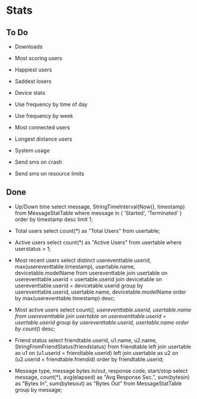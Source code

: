 
Stats
=====

To Do
-----
* Downloads
* Most scoring users
* Happiest users
* Saddest losers
* Device stats

* Use frequency by time of day
* Use frequency by week
* Most connected users
* Longest distance users
* System usage
* Send sms on crash
* Send sms on resource limits


Done
----
* Up/Down time
        select message, StringTimeInterval(Now(), timestamp)
            from MessageStatTable
            where message in ( 'Started', 'Terminated' )
            order by timestamp desc limit 1;


* Total users
        select count(*) as "Total Users" from usertable;

* Active users
        select count(*) as "Active Users" from usertable where userstatus > 1;

* Most recent users
        select distinct usereventtable.userid, max(usereventtable.timestamp), usertable.name, devicetable.modelName
            from usereventtable
            join usertable on usereventtable.userid = usertable.userid
            join devicetable on usereventtable.userid = devicetable.userid
            group by usereventtable.userid, usertable.name, devicetable.modelName
            order by max(usereventtable.timestamp) desc;

* Most active users
        select count(*), usereventtable.userid, usertable.name
            from usereventtable
            join usertable on usereventtable.userid = usertable.userid
            group by usereventtable.userid, usertable.name
            order by count(*) desc;

* Friend status
        select friendtable.userid, u1.name, u2.name, StringFromFriendStatus(friendstatus)
            from friendtable
            left join usertable as u1 on (u1.userid = friendtable.userid)
            left join usertable as u2 on (u2.userid = friendtable.friendid)
            order by friendtable.userid;

* Message type, message bytes in/out, response code, start/stop
        select message, count(*), avg(elapsed) as "Avg Response Sec.",
            sum(bytesin) as "Bytes In", sum(bytesout) as "Bytes Out"
            from MessageStatTable group by message;
